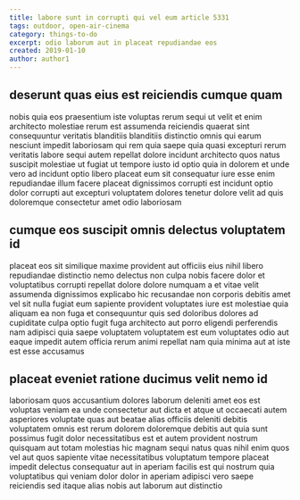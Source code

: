 ```yaml
---
title: labore sunt in corrupti qui vel eum article 5331
tags: outdoor, open-air-cinema
category: things-to-do
excerpt: odio laborum aut in placeat repudiandae eos
created: 2019-01-10
author: author1
---
```


## deserunt quas eius est reiciendis cumque quam

nobis quia eos praesentium iste voluptas rerum sequi ut velit et enim architecto molestiae rerum est assumenda reiciendis quaerat sint consequuntur veritatis blanditiis blanditiis distinctio omnis qui earum nesciunt impedit laboriosam qui rem quia saepe quia quasi excepturi rerum veritatis labore sequi autem repellat dolore incidunt architecto quos natus suscipit molestiae ut fugiat ut tempore iusto id optio quia in dolorem et unde vero ad incidunt optio libero placeat eum sit consequatur iure esse enim repudiandae illum facere placeat dignissimos corrupti est incidunt optio dolor corrupti aut excepturi voluptatem dolores tenetur dolore velit ad quis doloremque consectetur amet odio laboriosam

## cumque eos suscipit omnis delectus voluptatem id

placeat eos sit similique maxime provident aut officiis eius nihil libero repudiandae distinctio nemo delectus non culpa nobis facere dolor et voluptatibus corrupti repellat dolore dolore numquam a et vitae velit assumenda dignissimos explicabo hic recusandae non corporis debitis amet vel sit nulla fugiat eum sapiente provident voluptates iure est molestiae quia aliquam ea non fuga et consequuntur quis sed doloribus dolores ad cupiditate culpa optio fugit fuga architecto aut porro eligendi perferendis nam adipisci quia saepe voluptatem voluptatem est eum voluptates odio aut eaque impedit autem officia rerum animi repellat nam quia minima aut at iste est esse accusamus

## placeat eveniet ratione ducimus velit nemo id

laboriosam quos accusantium dolores laborum deleniti amet eos est voluptas veniam ea unde consectetur aut dicta et atque ut occaecati autem asperiores voluptate quas aut beatae alias officiis deleniti debitis voluptatem omnis est rerum dolorem doloremque debitis aut quia sunt possimus fugit dolor necessitatibus est et autem provident nostrum quisquam aut totam molestias hic magnam sequi natus quas nihil enim quos vel aut quos sapiente vitae necessitatibus voluptatum tempore placeat impedit delectus consequatur aut in aperiam facilis est qui nostrum quia voluptatibus qui veniam dolor dolor in aperiam adipisci vero saepe reiciendis sed itaque alias nobis aut laborum aut distinctio
